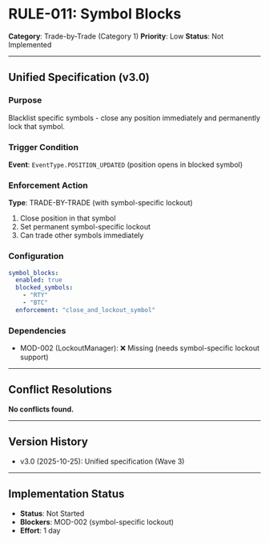 # RULE-011: Symbol Blocks

**Category**: Trade-by-Trade (Category 1)
**Priority**: Low
**Status**: Not Implemented

---

## Unified Specification (v3.0)

### Purpose
Blacklist specific symbols - close any position immediately and permanently lock that symbol.

### Trigger Condition
**Event**: `EventType.POSITION_UPDATED` (position opens in blocked symbol)

### Enforcement Action
**Type**: TRADE-BY-TRADE (with symbol-specific lockout)

1. Close position in that symbol
2. Set permanent symbol-specific lockout
3. Can trade other symbols immediately

### Configuration
```yaml
symbol_blocks:
  enabled: true
  blocked_symbols:
    - "RTY"
    - "BTC"
  enforcement: "close_and_lockout_symbol"
```

### Dependencies
- MOD-002 (LockoutManager): ❌ Missing (needs symbol-specific lockout support)

---

## Conflict Resolutions
**No conflicts found.**

---

## Version History
- v3.0 (2025-10-25): Unified specification (Wave 3)

---

## Implementation Status
- **Status**: Not Started
- **Blockers**: MOD-002 (symbol-specific lockout)
- **Effort**: 1 day
